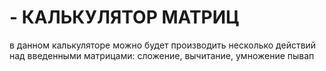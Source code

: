 # - КАЛЬКУЛЯТОР МАТРИЦ
в данном калькуляторе можно будет производить несколько действий над введенными матрицами: сложение, вычитание, умножение
пывап
